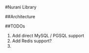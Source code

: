 #Nurani Library



##Architecture




##TODOs

1. Add direct MySQL / PGSQL support
2. Add Redis support?
3. 
